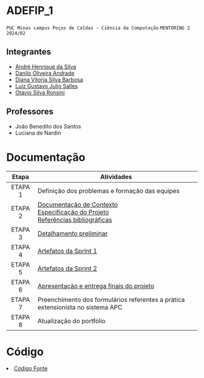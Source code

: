 # ADEFIP_1

`PUC Minas campus Poços de Caldas - Ciência da Computação`
`MENTORING 2`
`2024/02`

## Integrantes

- [André Henrique da Silva](https://github.com/AndreSilva89)
- [Danilo Oliveira Andrade](https://github.com/Dandradedev)
- [Diana Vitoria Silva Barbosa](https://github.com/dsanabarb)
- [Luiz Gustavo Julio Salles](https://github.com/gustavosallesz)
- [Otavio Silva Ronsini](https://github.com/otavioronsini)

## Professores

- João Benedito dos Santos
- Luciana de Nardin
  

# Documentação

| Etapa   |  Atividades |
|  :----:   | ----------- |
| ETAPA 1 | Definição dos problemas e formação das equipes |
| ETAPA 2 | <a href="docs/1-Documentação de Contexto.md"> Documentação de Contexto</a> <br> <a href="docs/2-Especificação do Projeto.md"> Especificação do Projeto</a> <br> <a href="docs/7-Referências.md"> Referências bibliográficas</a>|
| ETAPA 3 | <a href="docs/3-Detalhamento preliminar.md"> Detalhamento preliminar </a> |
| ETAPA 4 | <a href="docs/4-Sprint 1.md"> Artefatos da Sprint 1</a> |
| ETAPA 5 | <a href="docs/5-Sprint 2.md"> Artefatos da Sprint 2</a> |
| ETAPA 6 | <a href="docs/6-Apresentação do Projeto.md"> Apresentação e entrega finais do projeto</a> |
| ETAPA 7 | Preenchimento dos formulários referentes a prática extensionista no sistema APC | 
| ETAPA 8 | Atualização do portfólio

# Código

<li><a href="src/README.md"> Código Fonte</a></li>

